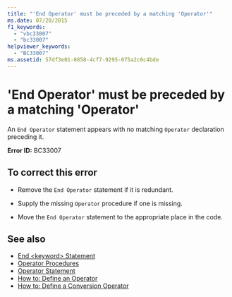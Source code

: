 ```yaml
---
title: "'End Operator' must be preceded by a matching 'Operator'"
ms.date: 07/20/2015
f1_keywords: 
  - "vbc33007"
  - "bc33007"
helpviewer_keywords: 
  - "BC33007"
ms.assetid: 57df3e01-0858-4cf7-9295-075a2c0c4bde
---
```

# 'End Operator' must be preceded by a matching 'Operator'
An `End Operator` statement appears with no matching `Operator` declaration preceding it.  
  
 **Error ID:** BC33007  
  
## To correct this error  
  
- Remove the `End Operator` statement if it is redundant.  
  
- Supply the missing `Operator` procedure if one is missing.  
  
- Move the `End Operator` statement to the appropriate place in the code.  
  
## See also

- [End \<keyword> Statement](../language-reference/statements/end-keyword-statement.md)
- [Operator Procedures](../programming-guide/language-features/procedures/operator-procedures.md)
- [Operator Statement](../language-reference/statements/operator-statement.md)
- [How to: Define an Operator](../programming-guide/language-features/procedures/how-to-define-an-operator.md)
- [How to: Define a Conversion Operator](../programming-guide/language-features/procedures/how-to-define-a-conversion-operator.md)
